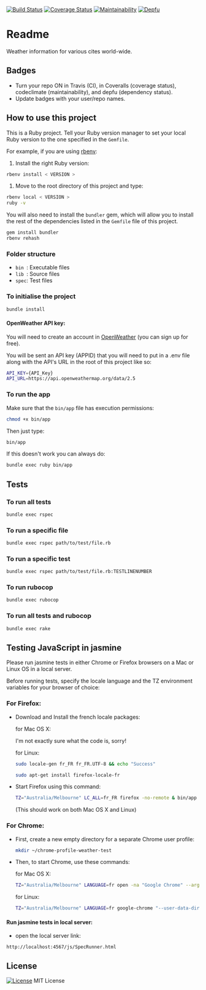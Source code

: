 [![Build Status](https://travis-ci.com/Matt-Warnock/weatherAPI_app.svg?branch=main)](https://travis-ci.com/Matt-Warnock/weatherAPI_app)
[![Coverage Status](https://coveralls.io/repos/github/Matt-Warnock/weatherAPI_app/badge.svg?branch=master)](https://coveralls.io/github/Matt-Warnock/weatherAPI_app?branch=master)
[![Maintainability](https://api.codeclimate.com/v1/badges/c666d381261434f0c5ae/maintainability)](https://codeclimate.com/github/Matt-Warnock/weatherAPI_app/maintainability)
[![Depfu](https://badges.depfu.com/badges/7212a0bd0ba7eb3446e4307a9919c375/overview.svg)](https://depfu.com/github/Matt-Warnock/weatherAPI_app?project_id=24041)


# Readme

Weather information for various cites world-wide.



## Badges

* Turn your repo ON in Travis (CI), in Coveralls (coverage status), codeclimate (maintainability), and depfu (dependency status).
* Update badges with your user/repo names.


## How to use this project
This is a Ruby project. Tell your Ruby version manager to set your local Ruby version to the one specified in the `Gemfile`.

For example, if you are using [rbenv](https://cbednarski.com/articles/installing-ruby/):

1. Install the right Ruby version:
  ```bash
  rbenv install < VERSION >
  ```
1. Move to the root directory of this project and type:
  ```bash
  rbenv local < VERSION >
  ruby -v
  ```

You will also need to install the `bundler` gem, which will allow you to install the rest of the dependencies listed in the `Gemfile` file of this project.

```bash
gem install bundler
rbenv rehash
```

### Folder structure

* `bin `: Executable files
* `lib `: Source files
* `spec`: Test files


### To initialise the project

```bash
bundle install
```

#### OpenWeather API key:

You will need to create an account in [OpenWeather](https://home.openweathermap.org/users/sign_up) (you can sign up for free).

You will be sent an API key (APPID) that you will need to put in a .env file along with the API's URL in the root of this project like so:

```bash
API_KEY={API_Key}
API_URL=https://api.openweathermap.org/data/2.5
```

### To run the app

Make sure that the `bin/app` file has execution permissions:

```bash
chmod +x bin/app
```

Then just type:

```bash
bin/app
```

If this doesn't work you can always do:

```bash
bundle exec ruby bin/app
```

## Tests


### To run all tests


```bash
bundle exec rspec
```


### To run a specific file


```bash
bundle exec rspec path/to/test/file.rb
```


### To run a specific test

```bash
bundle exec rspec path/to/test/file.rb:TESTLINENUMBER
```


### To run rubocop

```bash
bundle exec rubocop
```


### To run all tests and rubocop

```bash
bundle exec rake
```
## Testing JavaScript in jasmine

Please run jasmine tests in either Chrome or Firefox browsers on a Mac or Linux OS in a local server.

Before running tests, specify the locale language and the TZ environment variables for your browser of choice:

### For Firefox:

* Download and Install the french locale packages:

  for Mac OS X:

  I'm not exactly sure what the code is, sorry!

  for Linux:

  ```bash
  sudo locale-gen fr_FR fr_FR.UTF-8 && echo "Success"

  sudo apt-get install firefox-locale-fr
  ```

* Start Firefox using this command:

  ```bash
  TZ="Australia/Melbourne" LC_ALL=fr_FR firefox -no-remote & bin/app
  ```

  (This should work on both Mac OS X and Linux)

### For Chrome:

* First, create a new empty directory for a separate Chrome user profile:

   ```bash
   mkdir ~/chrome-profile-weather-test
   ```

* Then, to start Chrome, use these commands:

   for Mac OS X:

   ```bash
   TZ="Australia/Melbourne" LANGUAGE=fr open -na "Google Chrome" --args "--user-data-dir=$HOME/chrome-profile-weather-test" & bin/app
   ```

   for Linux:

   ```bash
   TZ="Australia/Melbourne" LANGUAGE=fr google-chrome "--user-data-dir=$HOME/chrome-profile-weather-test" & bin/app
   ```

#### Run jasmine tests in local server:

* open the local server link:
```
http://localhost:4567/js/SpecRunner.html
```


## License

[![License](https://img.shields.io/badge/mit-license-green.svg?style=flat)](https://opensource.org/licenses/mit)
MIT License
